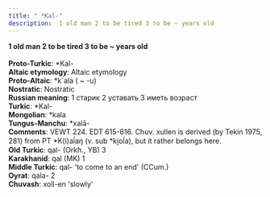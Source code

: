 ```yaml
---
title: " *Kal-"
description:  1 old man 2 to be tired 3 to be ~ years old
---
```

<strong> 1 old man 2 to be tired 3 to be ~ years old</strong><br><br>
<strong>Proto-Turkic</strong>:  *Kal-<br>
<strong>Altaic etymology</strong>:  Altaic etymology<br>
<strong> Proto-Altaic</strong>:  *k`ala ( ~ -u)<br>
<strong>Nostratic</strong>:  Nostratic<br>
<strong>Russian meaning</strong>:  1 старик 2 уставать 3 иметь возраст<br>
<strong>Turkic</strong>:  *Kal-<br>
<strong>Mongolian</strong>:  *kala<br>
<strong>Tungus-Manchu</strong>:  *xalā-<br>
<strong>Comments</strong>:  VEWT 224. EDT 615-616. Chuv. xullen is derived (by Tekin 1975, 281) from PT *K(i)aĺaŋ (v. sub *ki̯oĺa), but it rather belongs here.<br>
<strong>Old Turkic</strong>:  qal- (Orkh., YB) 3<br>
<strong>Karakhanid</strong>:  qal (MK) 1<br>
<strong>Middle Turkic</strong>:  qal- 'to come to an end' (CCum.)<br>
<strong>Oyrat</strong>:  qala- 2<br>
<strong>Chuvash</strong>:  xoll-en 'slowly'<br>


